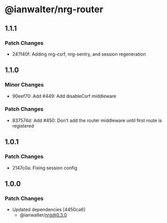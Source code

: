 # @ianwalter/nrg-router

## 1.1.1

### Patch Changes

- 247f40f: Adding nrg-csrf, nrg-sentry, and session regeneration

## 1.1.0

### Minor Changes

- 90eef70: Add #449: Add disableCsrf middleware

### Patch Changes

- 837574d: Add #450: Don't add the router middleware until first route is registered

## 1.0.1

### Patch Changes

- 2147c0a: Fixing session config

## 1.0.0

### Patch Changes

- Updated dependencies [4450ca6]
  - @ianwalter/nrg@0.3.0
